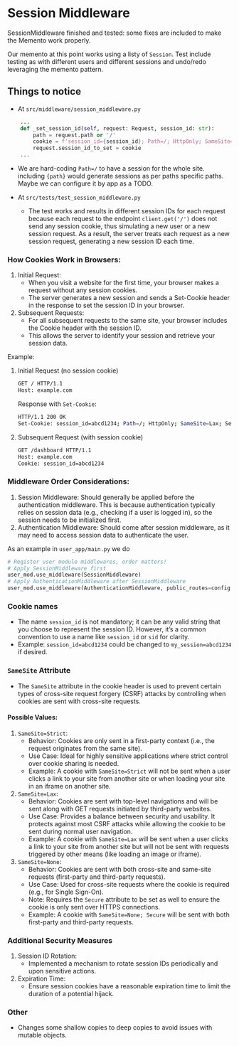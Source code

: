 # Session Middleware

SessionMiddleware finished and tested: some fixes are included to make the Memento work properly.

Our memento at this point works using a listy of `Session`.
Test include testing as with different users and different sessions and undo/redo leveraging the memento pattern.

## Things to notice

- At `src/middleware/session_middleware.py`
```python
    ...
    def _set_session_id(self, request: Request, session_id: str):
        path = request.path or '/'
        cookie = f'session_id={session_id}; Path=/; HttpOnly; SameSite=Lax; Secure'
        request.session_id_to_set = cookie
    ...
```
  - We are hard-coding `Path=/` to have a session for the whole site. including `{path}` would generate sessions 
    as per paths specific paths. Maybe we can configure it by app as a TODO.

- At `src/tests/test_session_middleware.py`
  - The test works and results in different session IDs for each request because each request to the endpoint
    `client.get('/')` does not send any session cookie, thus simulating a new user or a new session request. 
    As a result, the server treats each request as a new session request, generating a new session ID each time.

### How Cookies Work in Browsers:

1. Initial Request:
    - When you visit a website for the first time, your browser makes a request without any session cookies.
    - The server generates a new session and sends a Set-Cookie header in the response to set the session ID in your browser.
2. Subsequent Requests:
   - For all subsequent requests to the same site, your browser includes the Cookie header with the session ID.
   - This allows the server to identify your session and retrieve your session data.

Example:
1. Initial Request (no session cookie)
    ```bash
    GET / HTTP/1.1
    Host: example.com
    ```
    Response with `Set-Cookie`:
    ```bash
    HTTP/1.1 200 OK
    Set-Cookie: session_id=abcd1234; Path=/; HttpOnly; SameSite=Lax; Secure
    ```

2. Subsequent Request (with session cookie)
    ```bash
    GET /dashboard HTTP/1.1
    Host: example.com
    Cookie: session_id=abcd1234
    ```

### Middleware Order Considerations:
1. Session Middleware: Should generally be applied before the authentication middleware.
   This is because authentication typically relies on session data (e.g., checking if a user is logged in), 
   so the session needs to be initialized first.
2. Authentication Middleware: Should come after session middleware, as it may need to access session data
   to authenticate the user.

As an example in `user_app/main.py` we do
```python
# Register user module middlewares, order matters!
# Apply SessionMiddleware first
user_mod.use_middleware(SessionMiddleware)
# Apply AuthenticationMiddleware after SessionMiddleware
user_mod.use_middleware(AuthenticationMiddleware, public_routes=config.PUBLIC_ROUTES)
```

### Cookie names
- The name `session_id` is not mandatory; it can be any valid string that you choose to represent the session ID. 
  However, it’s a common convention to use a name like `session_id` or `sid` for clarity.
- Example: `session_id=abcd1234` could be changed to `my_session=abcd1234` if desired.

### `SameSite` Attribute
- The `SameSite` attribute in the cookie header is used to prevent certain types of cross-site request 
  forgery (CSRF) attacks by controlling when cookies are sent with cross-site requests.

#### Possible Values:
1. `SameSite=Strict`:
   - Behavior: Cookies are only sent in a first-party context (i.e., the request originates from the same site).
   - Use Case: Ideal for highly sensitive applications where strict control over cookie sharing is needed.
   - Example: A cookie with `SameSite=Strict` will not be sent when a user clicks a link to your site from
    another site or when loading your site in an iframe on another site.
2. `SameSite=Lax`:
   - Behavior: Cookies are sent with top-level navigations and will be sent along with GET requests initiated 
     by third-party websites.
   - Use Case: Provides a balance between security and usability. It protects against most CSRF attacks while
     allowing the cookie to be sent during normal user navigation.
   - Example: A cookie with `SameSite=Lax` will be sent when a user clicks a link to your site from another 
     site but will not be sent with requests triggered by other means (like loading an image or iframe).
3. `SameSite=None`:
    - Behavior: Cookies are sent with both cross-site and same-site requests (first-party and third-party requests).
    - Use Case: Used for cross-site requests where the cookie is required (e.g., for Single Sign-On).
    - Note: Requires the `Secure` attribute to be set as well to ensure the cookie is only sent over HTTPS connections.
    - Example: A cookie with `SameSite=None; Secure` will be sent with both first-party and third-party requests.

### Additional Security Measures
1. Session ID Rotation:
   - Implemented a mechanism to rotate session IDs periodically and upon sensitive actions.
2. Expiration Time:
   - Ensure session cookies have a reasonable expiration time to limit the duration of a potential hijack.

### Other
- Changes some shallow copies to deep copies to avoid issues with mutable objects.
